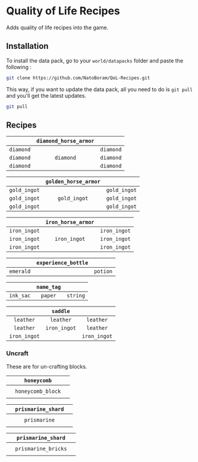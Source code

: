 # Quality of Life Recipes

Adds quality of life recipes into the game.

## Installation

To install the data pack, go to your `world/datapacks` folder and paste the following :

```bash
git clone https://github.com/NatoBoram/QoL-Recipes.git
```

This way, if you want to update the data pack, all you need to do is `git pull` and you'll get the latest updates.

```bash
git pull
```

## Recipes

|           | `diamond_horse_armor` |           |
| :-------: | :-------------------: | :-------: |
| `diamond` |                       | `diamond` |
| `diamond` |       `diamond`       | `diamond` |
| `diamond` |                       | `diamond` |

|              | `golden_horse_armor` |              |
| :----------: | :------------------: | :----------: |
| `gold_ingot` |                      | `gold_ingot` |
| `gold_ingot` |     `gold_ingot`     | `gold_ingot` |
| `gold_ingot` |                      | `gold_ingot` |

|              | `iron_horse_armor` |              |
| :----------: | :----------------: | :----------: |
| `iron_ingot` |                    | `iron_ingot` |
| `iron_ingot` |    `iron_ingot`    | `iron_ingot` |
| `iron_ingot` |                    | `iron_ingot` |

|           | `experience_bottle` |          |
| :-------: | :-----------------: | :------: |
| `emerald` |                     | `potion` |

|           | `name_tag` |          |
| :-------: | :--------: | :------: |
| `ink_sac` |  `paper`   | `string` |

|              |   `saddle`   |              |
| :----------: | :----------: | :----------: |
|  `leather`   |  `leather`   |  `leather`   |
|  `leather`   | `iron_ingot` |  `leather`   |
| `iron_ingot` |              | `iron_ingot` |

### Uncraft

These are for un-crafting blocks.

|     |    `honeycomb`    |     |
| :-: | :---------------: | :-: |
|     |                   |     |
|     | `honeycomb_block` |     |
|     |                   |     |

|     | `prismarine_shard` |     |
| :-: | :----------------: | :-: |
|     |                    |     |
|     |    `prismarine`    |     |
|     |                    |     |

|     | `prismarine_shard`  |     |
| :-: | :-----------------: | :-: |
|     |                     |     |
|     | `prismarine_bricks` |     |
|     |                     |     |
